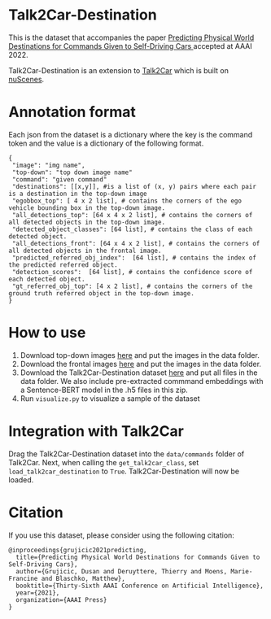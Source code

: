 # Talk2Car-Destination

This is the dataset that accompanies the paper [Predicting Physical World Destinations for Commands Given to Self-Driving Cars
](https://arxiv.org/abs/2112.05419) accepted at AAAI 2022.

Talk2Car-Destination is an extension to [Talk2Car](https://github.com/talk2car/Talk2Car) which is built on [nuScenes](https://www.nuscenes.org/).

# Annotation format
Each json from the dataset is a dictionary where the key is the command token and the value is a dictionary of the following format.

```
{
 "image": "img name",
 "top-down": "top down image name"
 "command": "given command"
 "destinations": [[x,y]], #is a list of (x, y) pairs where each pair is a destination in the top-down image
 "egobbox_top": [ 4 x 2 list], # contains the corners of the ego vehicle bounding box in the top-down image.
 "all_detections_top": [64 x 4 x 2 list], # contains the corners of all detected objects in the top-down image.
 "detected_object_classes": [64 list], # contains the class of each detected object.
 "all_detections_front": [64 x 4 x 2 list], # contains the corners of all detected objects in the frontal image.
 "predicted_referred_obj_index":  [64 list], # contains the index of the predicted referred object.
 "detection_scores":  [64 list], # contains the confidence score of each detected object.
 "gt_referred_obj_top": [4 x 2 list], # contains the corners of the ground truth referred object in the top-down image.
}              
```

# How to use

1. Download top-down images [here](https://drive.google.com/file/d/1lrgghIVYPxCboZ77eTO8cdFcm_6mcZga/view?usp=sharing) and put the images in the data folder.
2. Download the frontal images [here](https://drive.google.com/file/d/1bhcdej7IFj5GqfvXGrHGPk2Knxe77pek/view?usp=sharing) and put the images in the data folder.
3. Download the Talk2Car-Destination dataset [here](https://drive.google.com/file/d/1lkXzUtEWIQEFj3u8mygKRy4hCF_jSUUz/view?usp=sharing) and put all files in the data folder. We also include pre-extracted commmand embeddings with a Sentence-BERT model in the .h5 files in this zip.
4. Run `visualize.py` to visualize a sample of the dataset

# Integration with Talk2Car

Drag the Talk2Car-Destination dataset into the `data/commands` folder of Talk2Car.
Next, when calling the `get_talk2car_class`, set `load_talk2car_destination` to `True`.
Talk2Car-Destination will now be loaded.

# Citation
If you use this dataset, please consider using the following citation:
```
@inproceedings{grujicic2021predicting,
  title={Predicting Physical World Destinations for Commands Given to Self-Driving Cars},
  author={Grujicic, Dusan and Deruyttere, Thierry and Moens, Marie-Francine and Blaschko, Matthew},
  booktitle={Thirty-Sixth AAAI Conference on Artificial Intelligence},
  year={2021},
  organization={AAAI Press}
}
```